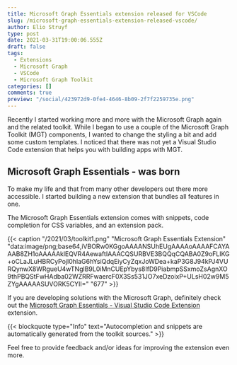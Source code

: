 ```yaml
---
title: Microsoft Graph Essentials extension released for VSCode
slug: /microsoft-graph-essentials-extension-released-vscode/
author: Elio Struyf
type: post
date: 2021-03-31T19:00:06.555Z
draft: false
tags:
  - Extensions
  - Microsoft Graph
  - VSCode
  - Microsoft Graph Toolkit
categories: []
comments: true
preview: "/social/423972d9-0fe4-4646-8b09-2f7f2259735e.png"
---
```


Recently I started working more and more with the Microsoft Graph again and the related toolkit. While I began to use a couple of the Microsoft Graph Toolkit (MGT) components, I wanted to change the styling a bit and add some custom templates. I noticed that there was not yet a Visual Studio Code extension that helps you with building apps with MGT.

## Microsoft Graph Essentials - was born

To make my life and that from many other developers out there more accessible. I started building a new extension that bundles all features in one.

The Microsoft Graph Essentials extension comes with snippets, code completion for CSS variables, and an extension pack.

{{< caption "/2021/03/toolkit1.png" "Microsoft Graph Essentials Extension"  "data:image/png;base64,iVBORw0KGgoAAAANSUhEUgAAAAoAAAAFCAYAAAB8ZH1oAAAAAklEQVR4AewaftIAAACQSURBVE3BQQqCQABA0Z9oFLlKG+oCLaJLuHBRCyPojl0hIaG6hYsiQdqEiyCyZqxJoWDea+kaP3G8J94kPJ4VURQynwX8WRgueU4wTNglB9L0iMnCUEpYbys8IfD9PiabmpSSxmoZsAgnXO9thPBQStFwHAdba02WZRRFwaercF0X3Ss531JO7xeDzoixP+ULsH02w9M5ZYgAAAAASUVORK5CYII=" "677" >}}

If you are developing solutions with the Microsoft Graph, definitely check out the [Microsoft Graph Essentials - Visual Studio Code Extension](https://marketplace.visualstudio.com/items?itemName=eliostruyf.vscode-msgraph-essentials) extension.

{{< blockquote type="Info" text="Autocompletion and snippets are automatically generated from the toolkit sources." >}}

Feel free to provide feedback and/or ideas for improving the extension even more.